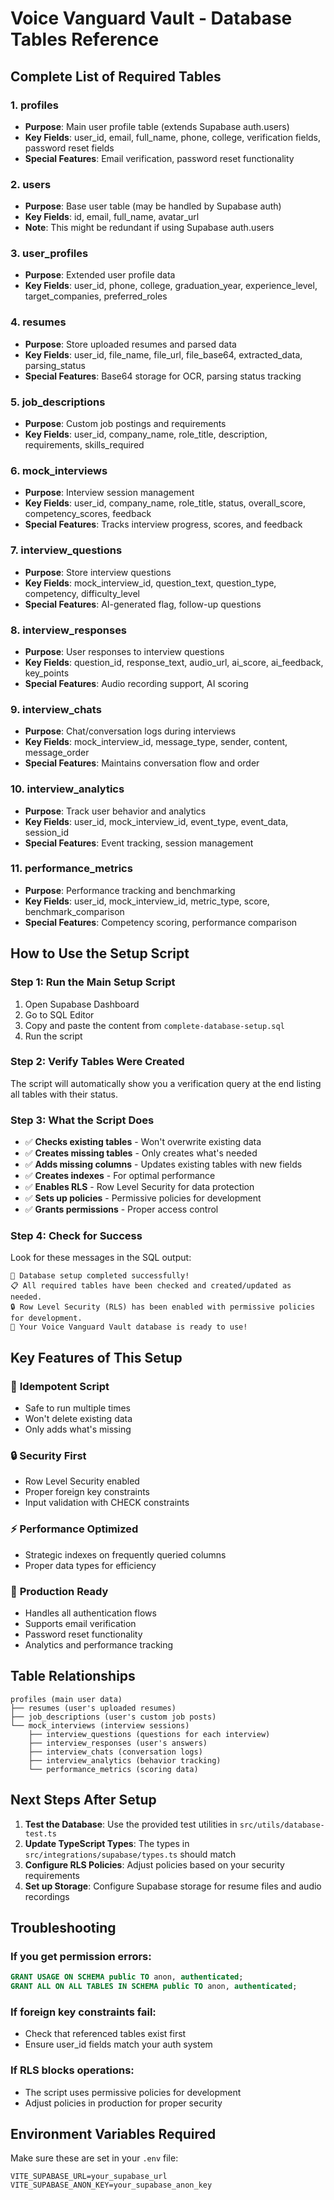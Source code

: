 # Voice Vanguard Vault - Database Tables Reference

## Complete List of Required Tables

### 1. **profiles** 
- **Purpose**: Main user profile table (extends Supabase auth.users)
- **Key Fields**: user_id, email, full_name, phone, college, verification fields, password reset fields
- **Special Features**: Email verification, password reset functionality

### 2. **users**
- **Purpose**: Base user table (may be handled by Supabase auth)
- **Key Fields**: id, email, full_name, avatar_url
- **Note**: This might be redundant if using Supabase auth.users

### 3. **user_profiles**
- **Purpose**: Extended user profile data
- **Key Fields**: user_id, phone, college, graduation_year, experience_level, target_companies, preferred_roles

### 4. **resumes**
- **Purpose**: Store uploaded resumes and parsed data
- **Key Fields**: user_id, file_name, file_url, file_base64, extracted_data, parsing_status
- **Special Features**: Base64 storage for OCR, parsing status tracking

### 5. **job_descriptions**
- **Purpose**: Custom job postings and requirements
- **Key Fields**: user_id, company_name, role_title, description, requirements, skills_required

### 6. **mock_interviews**
- **Purpose**: Interview session management
- **Key Fields**: user_id, company_name, role_title, status, overall_score, competency_scores, feedback
- **Special Features**: Tracks interview progress, scores, and feedback

### 7. **interview_questions**
- **Purpose**: Store interview questions
- **Key Fields**: mock_interview_id, question_text, question_type, competency, difficulty_level
- **Special Features**: AI-generated flag, follow-up questions

### 8. **interview_responses**
- **Purpose**: User responses to interview questions
- **Key Fields**: question_id, response_text, audio_url, ai_score, ai_feedback, key_points
- **Special Features**: Audio recording support, AI scoring

### 9. **interview_chats**
- **Purpose**: Chat/conversation logs during interviews
- **Key Fields**: mock_interview_id, message_type, sender, content, message_order
- **Special Features**: Maintains conversation flow and order

### 10. **interview_analytics**
- **Purpose**: Track user behavior and analytics
- **Key Fields**: user_id, mock_interview_id, event_type, event_data, session_id
- **Special Features**: Event tracking, session management

### 11. **performance_metrics**
- **Purpose**: Performance tracking and benchmarking
- **Key Fields**: user_id, mock_interview_id, metric_type, score, benchmark_comparison
- **Special Features**: Competency scoring, performance comparison

## How to Use the Setup Script

### Step 1: Run the Main Setup Script
1. Open Supabase Dashboard
2. Go to SQL Editor
3. Copy and paste the content from `complete-database-setup.sql`
4. Run the script

### Step 2: Verify Tables Were Created
The script will automatically show you a verification query at the end listing all tables with their status.

### Step 3: What the Script Does
- ✅ **Checks existing tables** - Won't overwrite existing data
- ✅ **Creates missing tables** - Only creates what's needed
- ✅ **Adds missing columns** - Updates existing tables with new fields
- ✅ **Creates indexes** - For optimal performance
- ✅ **Enables RLS** - Row Level Security for data protection
- ✅ **Sets up policies** - Permissive policies for development
- ✅ **Grants permissions** - Proper access control

### Step 4: Check for Success
Look for these messages in the SQL output:
```
🎉 Database setup completed successfully!
📋 All required tables have been checked and created/updated as needed.
🔒 Row Level Security (RLS) has been enabled with permissive policies for development.
🚀 Your Voice Vanguard Vault database is ready to use!
```

## Key Features of This Setup

### 🔄 **Idempotent Script**
- Safe to run multiple times
- Won't delete existing data
- Only adds what's missing

### 🔒 **Security First**
- Row Level Security enabled
- Proper foreign key constraints
- Input validation with CHECK constraints

### ⚡ **Performance Optimized**
- Strategic indexes on frequently queried columns
- Proper data types for efficiency

### 🎯 **Production Ready**
- Handles all authentication flows
- Supports email verification
- Password reset functionality
- Analytics and performance tracking

## Table Relationships

```
profiles (main user data)
├── resumes (user's uploaded resumes)
├── job_descriptions (user's custom job posts)
└── mock_interviews (interview sessions)
    ├── interview_questions (questions for each interview)
    ├── interview_responses (user's answers)
    ├── interview_chats (conversation logs)
    ├── interview_analytics (behavior tracking)
    └── performance_metrics (scoring data)
```

## Next Steps After Setup

1. **Test the Database**: Use the provided test utilities in `src/utils/database-test.ts`
2. **Update TypeScript Types**: The types in `src/integrations/supabase/types.ts` should match
3. **Configure RLS Policies**: Adjust policies based on your security requirements
4. **Set up Storage**: Configure Supabase storage for resume files and audio recordings

## Troubleshooting

### If you get permission errors:
```sql
GRANT USAGE ON SCHEMA public TO anon, authenticated;
GRANT ALL ON ALL TABLES IN SCHEMA public TO anon, authenticated;
```

### If foreign key constraints fail:
- Check that referenced tables exist first
- Ensure user_id fields match your auth system

### If RLS blocks operations:
- The script uses permissive policies for development
- Adjust policies in production for proper security

## Environment Variables Required

Make sure these are set in your `.env` file:
```
VITE_SUPABASE_URL=your_supabase_url
VITE_SUPABASE_ANON_KEY=your_supabase_anon_key
```